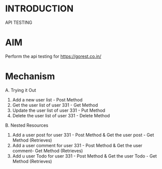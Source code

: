 # INTRODUCTION
API TESTING

# AIM
Perform the api testing for https://gorest.co.in/

# Mechanism
A. Trying it Out
1. Add a new user list - Post Method
2. Get the user list of user 331 - Get Method
3. Update the user list of user 331 - Put Method
4. Delete the user list of user 331 - Delete Method

B. Nested Resources 
1. Add a user post for user 331 - Post Method & Get the user post -  Get Method (Retrieves)
2. Add a user comment for user 331 - Post Method & Get the user comment- Get Method (Retrieves)
3. Add u user Todo for user 331 - Post Method & Get the user Todo - Get Method (Retrieves)
